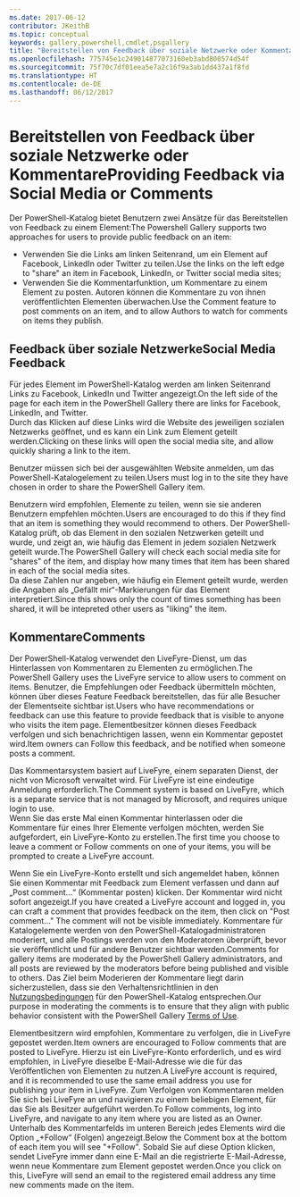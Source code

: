 ```yaml
---
ms.date: 2017-06-12
contributor: JKeithB
ms.topic: conceptual
keywords: gallery,powershell,cmdlet,psgallery
title: "Bereitstellen von Feedback über soziale Netzwerke oder Kommentare"
ms.openlocfilehash: 775745e1c249014877073160eb3abd800574d54f
ms.sourcegitcommit: 75f70c7df01eea5e7a2c16f9a3ab1dd437a1f8fd
ms.translationtype: HT
ms.contentlocale: de-DE
ms.lasthandoff: 06/12/2017
---
```

# <a name="providing-feedback-via-social-media-or-comments"></a><span data-ttu-id="cbc8d-103">Bereitstellen von Feedback über soziale Netzwerke oder Kommentare</span><span class="sxs-lookup"><span data-stu-id="cbc8d-103">Providing Feedback via Social Media or Comments</span></span>

<span data-ttu-id="cbc8d-104">Der PowerShell-Katalog bietet Benutzern zwei Ansätze für das Bereitstellen von Feedback zu einem Element:</span><span class="sxs-lookup"><span data-stu-id="cbc8d-104">The Powershell Gallery supports two approaches for users to provide public feedback on an item:</span></span>

* <span data-ttu-id="cbc8d-105">Verwenden Sie die Links am linken Seitenrand, um ein Element auf Facebook, LinkedIn oder Twitter zu teilen.</span><span class="sxs-lookup"><span data-stu-id="cbc8d-105">Use the links on the left edge to "share" an item in Facebook, LinkedIn, or Twitter social media sites;</span></span>
* <span data-ttu-id="cbc8d-106">Verwenden Sie die Kommentarfunktion, um Kommentare zu einem Element zu posten. Autoren können die Kommentare zu von ihnen veröffentlichten Elementen überwachen.</span><span class="sxs-lookup"><span data-stu-id="cbc8d-106">Use the Comment feature to post comments on an item, and to allow Authors to watch for comments on items they publish.</span></span>

## <a name="social-media-feedback"></a><span data-ttu-id="cbc8d-107">Feedback über soziale Netzwerke</span><span class="sxs-lookup"><span data-stu-id="cbc8d-107">Social Media Feedback</span></span>
<span data-ttu-id="cbc8d-108">Für jedes Element im PowerShell-Katalog werden am linken Seitenrand Links zu Facebook, LinkedIn und Twitter angezeigt.</span><span class="sxs-lookup"><span data-stu-id="cbc8d-108">On the left side of the page for each item in the PowerShell Gallery there are links for Facebook, LinkedIn, and Twitter.</span></span>   
<span data-ttu-id="cbc8d-109">Durch das Klicken auf diese Links wird die Website des jeweiligen sozialen Netzwerks geöffnet, und es kann ein Link zum Element geteilt werden.</span><span class="sxs-lookup"><span data-stu-id="cbc8d-109">Clicking on these links will open the social media site, and allow quickly sharing a link to the item.</span></span>

<span data-ttu-id="cbc8d-110">Benutzer müssen sich bei der ausgewählten Website anmelden, um das PowerShell-Katalogelement zu teilen.</span><span class="sxs-lookup"><span data-stu-id="cbc8d-110">Users must log in to the site they have chosen in order to share the PowerShell Gallery item.</span></span>     

<span data-ttu-id="cbc8d-111">Benutzern wird empfohlen, Elemente zu teilen, wenn sie sie anderen Benutzern empfehlen möchten.</span><span class="sxs-lookup"><span data-stu-id="cbc8d-111">Users are encouraged to do this if they find that an item is something they would recommend to others.</span></span> <span data-ttu-id="cbc8d-112">Der PowerShell-Katalog prüft, ob das Element in den sozialen Netzwerken geteilt und wurde, und zeigt an, wie häufig das Element in jedem sozialen Netzwerk geteilt wurde.</span><span class="sxs-lookup"><span data-stu-id="cbc8d-112">The PowerShell Gallery will check each social media site for "shares" of the item, and display how many times that item has been shared in each of the social media sites.</span></span>  
<span data-ttu-id="cbc8d-113">Da diese Zahlen nur angeben, wie häufig ein Element geteilt wurde, werden die Angaben als „Gefällt mir“-Markierungen für das Element interpretiert.</span><span class="sxs-lookup"><span data-stu-id="cbc8d-113">Since this shows only the count of times something has been shared, it will be intepreted other users as "liking" the item.</span></span>


## <a name="comments"></a><span data-ttu-id="cbc8d-114">Kommentare</span><span class="sxs-lookup"><span data-stu-id="cbc8d-114">Comments</span></span>
<span data-ttu-id="cbc8d-115">Der PowerShell-Katalog verwendet den LiveFyre-Dienst, um das Hinterlassen von Kommentaren zu Elementen zu ermöglichen.</span><span class="sxs-lookup"><span data-stu-id="cbc8d-115">The PowerShell Gallery uses the LiveFyre service to allow users to comment on items.</span></span>
<span data-ttu-id="cbc8d-116">Benutzer, die Empfehlungen oder Feedback übermitteln möchten, können über dieses Feature Feedback bereitstellen, das für alle Besucher der Elementseite sichtbar ist.</span><span class="sxs-lookup"><span data-stu-id="cbc8d-116">Users who have recommendations or feedback can use this feature to provide feedback that is visible to anyone who visits the item page.</span></span>
<span data-ttu-id="cbc8d-117">Elementbesitzer können dieses Feedback verfolgen und sich benachrichtigen lassen, wenn ein Kommentar gepostet wird.</span><span class="sxs-lookup"><span data-stu-id="cbc8d-117">Item owners can Follow this feedback, and be notified when someone posts a comment.</span></span> 

<span data-ttu-id="cbc8d-118">Das Kommentarsystem basiert auf LiveFyre, einem separaten Dienst, der nicht von Microsoft verwaltet wird. Für LiveFyre ist eine eindeutige Anmeldung erforderlich.</span><span class="sxs-lookup"><span data-stu-id="cbc8d-118">The Comment system is based on LiveFyre, which is a separate service that is not managed by Microsoft, and requires unique login to use.</span></span>  
<span data-ttu-id="cbc8d-119">Wenn Sie das erste Mal einen Kommentar hinterlassen oder die Kommentare für eines Ihrer Elemente verfolgen möchten, werden Sie aufgefordert, ein LiveFyre-Konto zu erstellen.</span><span class="sxs-lookup"><span data-stu-id="cbc8d-119">The first time you choose to leave a comment or Follow comments on one of your items, you will be prompted to create a LiveFyre account.</span></span>

<span data-ttu-id="cbc8d-120">Wenn Sie ein LiveFyre-Konto erstellt und sich angemeldet haben, können Sie einen Kommentar mit Feedback zum Element verfassen und dann auf „Post comment...“ (Kommentar posten) klicken. Der Kommentar wird nicht sofort angezeigt.</span><span class="sxs-lookup"><span data-stu-id="cbc8d-120">If you have created a LiveFyre account and logged in, you can craft a comment that provides feedback on the item, then click on "Post comment..." The comment will not be visible immediately.</span></span> <span data-ttu-id="cbc8d-121">Kommentare für Katalogelemente werden von den PowerShell-Katalogadministratoren moderiert, und alle Postings werden von den Moderatoren überprüft, bevor sie veröffentlicht und für andere Benutzer sichtbar werden.</span><span class="sxs-lookup"><span data-stu-id="cbc8d-121">Comments for gallery items are moderated by the PowerShell Gallery administrators, and all posts are reviewed by the moderators before being published and visible to others.</span></span>
<span data-ttu-id="cbc8d-122">Das Ziel beim Moderieren der Kommentare liegt darin sicherzustellen, dass sie den Verhaltensrichtlinien in den [Nutzungsbedingungen](https://www.powershellgallery.com/policies/Terms) für den PowerShell-Katalog entsprechen.</span><span class="sxs-lookup"><span data-stu-id="cbc8d-122">Our purpose in moderating the comments is to ensure that they align with public behavior consistent with the PowerShell Gallery [Terms of Use](https://www.powershellgallery.com/policies/Terms).</span></span>  

<span data-ttu-id="cbc8d-123">Elementbesitzern wird empfohlen, Kommentare zu verfolgen, die in LiveFyre gepostet werden.</span><span class="sxs-lookup"><span data-stu-id="cbc8d-123">Item owners are encouraged to Follow comments that are posted to LiveFyre.</span></span> <span data-ttu-id="cbc8d-124">Hierzu ist ein LiveFyre-Konto erforderlich, und es wird empfohlen, in LiveFyre dieselbe E-Mail-Adresse wie die für das Veröffentlichen von Elementen zu nutzen.</span><span class="sxs-lookup"><span data-stu-id="cbc8d-124">A LiveFyre account is required, and it is recommended to use the same email address you use for publishing your item in LiveFyre.</span></span> <span data-ttu-id="cbc8d-125">Zum Verfolgen von Kommentaren melden Sie sich bei LiveFyre an und navigieren zu einem beliebigen Element, für das Sie als Besitzer aufgeführt werden.</span><span class="sxs-lookup"><span data-stu-id="cbc8d-125">To Follow comments, log into LiveFyre, and navigate to any item where you are listed as an Owner.</span></span> <span data-ttu-id="cbc8d-126">Unterhalb des Kommentarfelds im unteren Bereich jedes Elements wird die Option „+Follow“ (Folgen) angezeigt.</span><span class="sxs-lookup"><span data-stu-id="cbc8d-126">Below the Comment box at the bottom of each item you will see "+Follow".</span></span> <span data-ttu-id="cbc8d-127">Sobald Sie auf diese Option klicken, sendet LiveFyre immer dann eine E-Mail an die registrierte E-Mail-Adresse, wenn neue Kommentare zum Element gepostet werden.</span><span class="sxs-lookup"><span data-stu-id="cbc8d-127">Once you click on this, LiveFyre will send an email to the registered email address any time new comments made on the item.</span></span>

